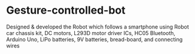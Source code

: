 # Gesture-controlled-bot

Designed & developed the Robot which follows a smartphone using Robot car chassis kit, DC motors, L293D motor driver ICs, HC05 Bluetooth, Arduino Uno, LiPo batteries, 9V batteries, bread-board, and connecting wires
